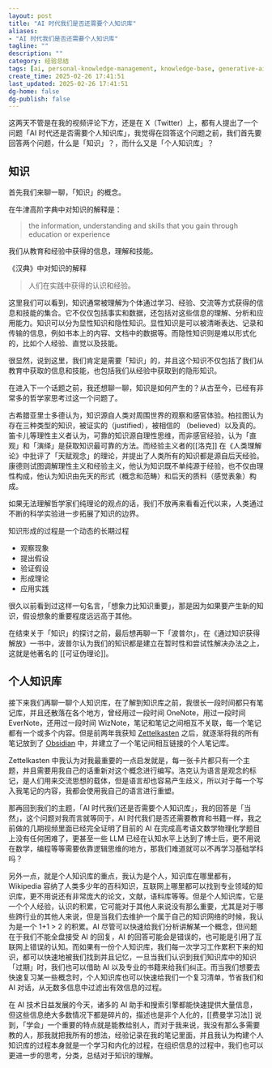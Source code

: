 ```yaml
---
layout: post
title: "AI 时代我们是否还需要个人知识库"
aliases:
- "AI 时代我们是否还需要个人知识库"
tagline: ""
description: ""
category: 经验总结
tags: [ai, personal-knowledge-management, knowledge-base, generative-ai]
create_time: 2025-02-26 17:41:51
last_updated: 2025-02-26 17:41:51
dg-home: false
dg-publish: false
---
```


这两天不管是在我的视频评论下方，还是在 X（Twitter）上，都有人提出了一个问题「AI 时代还是否需要个人知识库」，我觉得在回答这个问题之前，我们首先要回答两个问题，什么是「知识」？，而什么又是「个人知识库」？

## 知识

首先我们来聊一聊，「知识」的概念。

在牛津高阶字典中对知识的解释是：

> the information, understanding and skills that you gain through education or experience

我们从教育和经验中获得的信息，理解和技能。

《汉典》中对知识的解释

> 人们在实践中获得的认识和经验。

这里我们可以看到，知识通常被理解为个体通过学习、经验、交流等方式获得的信息和技能的集合。它不仅仅包括事实和数据，还包括对这些信息的理解、分析和应用能力。知识可以分为显性知识和隐性知识。显性知识是可以被清晰表达、记录和传输的信息，例如书本上的内容、文档中的数据等。而隐性知识则是难以形式化的，比如个人经验、直觉以及技能。

很显然，说到这里，我们肯定是需要「知识」的，并且这个知识不仅包括了我们从教育中获取的信息和技能，也包括我们从经验中获取到的隐形知识。

在进入下一个话题之前，我还想聊一聊，知识是如何产生的？从古至今，已经有非常多的哲学家思考过这一个问题了。

古希腊亚里士多德认为，知识源自人类对周围世界的观察和感官体验。柏拉图认为存在三种类型的知识，被证实的（justified），被相信的 （believed）以及真的。笛卡儿等理性主义者认为，可靠的知识源自理性思维，而非感官经验，认为「直观」和「演绎」是获取知识最可靠的方法。而经验主义者的[[洛克]] 在《人类理解论》中批评了「天赋观念」的理论，并提出了人类所有的知识都是源自后天经验。康德则试图调解理性主义和经验主义，他认为知识既不单纯源于经验，也不仅由理性构成，他认为知识由先天的形式（概念和范畴）和后天的质料（感觉表象）构成。

如果无法理解哲学家们纯理论的观点的话，我们不放再来看看近代以来，人类通过不断的科学实验进一步拓展了知识的边界。

知识形成的过程是一个动态的长期过程

- 观察现象
- 提出假设
- 验证假设
- 形成理论
- 应用实践

很久以前看到过这样一句名言，「想象力比知识重要」，那是因为如果要产生新的知识，假设想象的重要程度远远高于其他。

在结束关于「知识」的探讨之前，最后想再聊一下「波普尔」，在《通过知识获得解放》一书中，波普尔认为我们的知识都是建立在暂时性和尝试性解决办法之上，这就是他著名的 [[可证伪理论]]。

## 个人知识库

接下来我们再聊一聊个人知识库，在了解到知识库之前，我很长一段时间都只有笔记库，并且还散落在各个地方，曾经用过一段时间 OneNote，用过一段时间 EverNote，还用过一段时间 WizNote，笔记和笔记之间相互不关联，每一个笔记都有一个或多个内容。但是前两年我获知 [Zettelkasten](https://blog.einverne.info/post/2020/02/zettelkasten-note-taking-method.html) 之后，就逐渐将我的所有笔记放到了 [Obsidian](https://blog.einverne.info/post/2021/01/my-method-to-take-notes-using-zettelkasten-and-obsidian.html) 中，并建立了一个笔记间相互链接的个人笔记库。

Zettelkasten 中我认为对我最重要的一点启发就是，每一张卡片都只有一个主题，并且需要用我自己的话重新对这个概念进行编写。洛克认为语言是观念的标记，是人们用来交流思想的载体，但是语言却也容易产生歧义，所以对于每一个写入我笔记的内容，我都会使用我自己的语言进行重塑。

那再回到我们的主题，「AI 时代我们还是否需要个人知识库」，我的回答是「当然」，这个问题对我而言就等同于，AI 时代我们是否还需要教育和书籍一样，我之前做的几期视频里面已经完全证明了目前的 AI 在完成高考语文数学物理化学题目上没有任何困难了，更甚至一些 LLM 已经在认知水平上达到了博士后，更不用说在数学，编程等等需要依靠逻辑思维的地方，那我们难道就可以不再学习基础学科吗？

另外一点，就是个人知识库的重点，我认为是个人，知识库在哪里都有，Wikipedia 容纳了人类多少年的百科知识，互联网上哪里都可以找到专业领域的知识库，更不用说还有非常庞大的论文，文献，语料库等等。但是个人知识库，它是一个个人经验，认识的积累，它可能对于其他人来说没有那么重要，尤其是对于哪些跨行业的其他人来说，但是当我们去维护一个属于自己的知识网络的时候，我认为是一个 1+1 > 2 的积累。AI 尽管可以快速给我们分析讲解某一个概念，但问题在于我们不能全盘接受 AI 的回复，AI 的回答可能会是错误的，也可能是引用了互联网上错误的认知。而如果有一份个人知识库，我们每一次学习工作累积下来的知识，都可以快速地被我们找到并且记忆，一旦当我们认识到我们知识库中的知识「过期」时，我们也可以借助 AI 以及专业的书籍来给我们纠正。而当我们想要去快速复习某一些概念时，个人知识库也可以快速给我们一个复习清单，节省我们和 AI 对话，从无数多信息中过滤出有效信息的过程。

在 AI 技术日益发展的今天，诸多的 AI 助手和搜索引擎都能快速提供大量信息，但这些信息绝大多数情况下都是碎片的，描述也是非个人化的，[[费曼学习法]] 说到，「学会」一个重要的特点就是能教给别人，而对于我来说，我没有那么多需要教的人，那我就把我所有的想法，经验记录在我的笔记里面，并且我认为构建个人知识库的过程本身就是一个学习和内化的过程，在组织信息的过程中，我们也可以更进一步的思考，分类，总结对于知识的理解。
